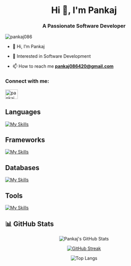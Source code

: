 <h1 align="center">Hi 👋, I'm Pankaj</h1>
<h3 align="center">A Passionate Software Developer</h3>

<p align="left"> <img src="https://komarev.com/ghpvc/?username=pankaj086&label=Profile%20views&color=0e75b6&style=flat" alt="pankaj086" /> </p>


- 👋 Hi, I’m Pankaj

- 🌱 Interested in Software Development
  
- 📫 How to reach me **pankaj086420@gmail.com**


<h3 align="left">Connect with me:</h3>
<p align="left">
<a href="https://linkedin.com/in/pankaj086" target="blank"><img align="center" src="https://raw.githubusercontent.com/rahuldkjain/github-profile-readme-generator/master/src/images/icons/Social/linked-in-alt.svg" alt="pankaj086" height="30" width="40" /></a>
</p>

<h2>Languages</h2>

[![My Skills](https://skillicons.dev/icons?i=html,css,js,ts,python,cpp,c)](https://skillicons.dev)

<h2>Frameworks</h2>

[![My Skills](https://skillicons.dev/icons?i=nextjs,react,tailwindcss,express,nodejs,firebase,npm,mui,vite,vs)](https://skillicons.dev)

<h2>Databases</h2>

[![My Skills](https://skillicons.dev/icons?i=mysql,mongo)](https://skillicons.dev)

<h2>Tools</h2>
 
[![My Skills](https://skillicons.dev/icons?i=git,github,postman,vercel,vscode)](https://skillicons.dev)

## 📊 **GitHub Stats**
<div align="center">
  
![Pankaj's GitHub Stats](https://github-readme-stats.vercel.app/api?username=pankaj086&theme=blue_navy&hide_border=false&include_all_commits=false&count_private=false)

[![GitHub Streak](https://nirzak-streak-stats.vercel.app?user=pankaj086&theme=blue_navy)](https://git.io/streak-stats)

![Top Langs](https://github-readme-stats.vercel.app/api/top-langs/?username=pankaj086&theme=blue_navy&hide_border=false&include_all_commits=true&count_private=true&layout=compact)

</div>
